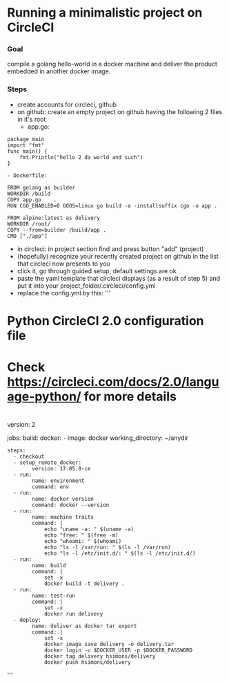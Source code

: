 
# Running a minimalistic project on CircleCI

### Goal
compile a golang hello-world in a docker machine and deliver the product embedded in another docker image.

### Steps
- create accounts for circleci, github
- on github: create an empty project on github having the following 2 files in it's root
	- app.go:
```
package main
import "fmt"
func main() {
    fmt.Println("hello 2 da world and such")
}
```
	- Dockerfile:
```
FROM golang as builder
WORKDIR /build
COPY app.go    .
RUN CGO_ENABLED=0 GOOS=linux go build -a -installsuffix cgo -o app .

FROM alpine:latest as delivery
WORKDIR /root/
COPY --from=builder /build/app .
CMD ["./app"]
```
- in circleci: in project section find and press button "add" (project)
- (hopefully) recognize your recently created project on github in the list that circleci now presents to you
- click it, go through guided setup, default settings are ok
- paste the yaml template that circleci displays (as a result of step 5) and put it into your project_folder/.circleci/config.yml
- replace the config.yml by this: '''
# Python CircleCI 2.0 configuration file
#
# Check https://circleci.com/docs/2.0/language-python/ for more details
#
version: 2

jobs:
  build:
    docker:
      - image: docker
    working_directory: ~/anydir

    steps:
      - checkout
      - setup_remote_docker:
            version: 17.05.0-ce
      - run:
            name: environment
            command: env
      - run:
            name: docker version
            command: docker --version
      - run:
            name: machine traits
            command: |
                echo "uname -a: " $(uname -a)
                echo "free: " $(free -m)
                echo "whoami: " $(whoami)
                echo "ls -l /var/run: " $(ls -l /var/run)
                echo "ls -l /etc/init.d/: " $(ls -l /etc/init.d/)
      - run:
            name: build
            command: |
                set -x
                docker build -t delivery .
      - run:
            name: test-run
            command: |
                set -x
                docker run delivery
      - deploy:
            name: deliver as docker tar export
            command: |
                set -x
                docker image save delivery -o delivery.tar
                docker login -u $DOCKER_USER -p $DOCKER_PASSWORD
                docker tag delivery hsimons/delivery
                docker push hsimons/delivery

'''
